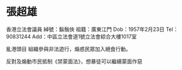 # 張超雄

香港立法會議員
綽號：鬍鬚俠
祖籍：廣東江門
Dob：1957年2月23日
Tel：90831244
Add：中區立法會道1號立法會綜合大樓1017室


亂港頭目
組織參與非法遊行，煽惑民眾加入絕食行動。

反對及煽動市民抵制《禁蒙面法》，想暴徒可以繼續蒙面作惡
